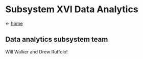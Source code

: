 # Subsystem  XVI Data Analytics

&lt;- [home](index.md)

## Data analytics subsystem team
Will Walker and Drew Ruffolo!




